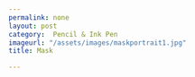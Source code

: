 ```yaml
---
permalink: none
layout: post
category:  Pencil & Ink Pen
imageurl: "/assets/images/maskportrait1.jpg"
title: Mask

---
```


